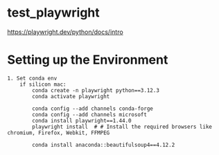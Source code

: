 # test_playwright
https://playwright.dev/python/docs/intro


# Setting up the Environment  
    1. Set conda env
        if silicon mac:
            conda create -n playwright python==3.12.3
            conda activate playwright

            conda config --add channels conda-forge
            conda config --add channels microsoft
            conda install playwright==1.44.0
            playwright install  # # Install the required browsers like chromium, Firefox, Webkit, FFMPEG
            
            conda install anaconda::beautifulsoup4==4.12.2

